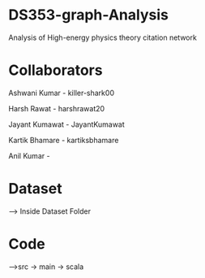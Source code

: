 # DS353-graph-Analysis
Analysis of High-energy physics theory citation network

# Collaborators
Ashwani Kumar - killer-shark00

Harsh Rawat -  harshrawat20

Jayant Kumawat - JayantKumawat

Kartik Bhamare - kartiksbhamare

Anil Kumar - 

# Dataset
--> Inside Dataset Folder

# Code
-->src -> main -> scala 

